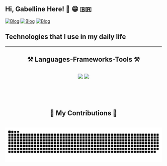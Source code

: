 ## Hi, Gabelline Here! 👋 😁 🇧🇷 

[![Blog](https://img.shields.io/badge/LinkedIn-000000?style=for-the-badge&logo=linkedin&logoColor=white)](https://www.linkedin.com/in/gabelline/)
[![Blog](https://img.shields.io/badge/Telegram-000000?style=for-the-badge&logo=telegram&logoColor=white)](https://t.me/Gabelline/)
[![Blog](https://img.shields.io/badge/Spotify-000000?&style=for-the-badge&logo=spotify&logoColor=white)](https://open.spotify.com/playlist/0IHrQQ8nAo1WvWGm41RvVG?si=6905087284a4468a)


## Technologies that I use in my daily life

<hr/>

<h2 align="center">⚒️ Languages-Frameworks-Tools ⚒️</h2>
<br/>
<div align="center">
    <img src="https://skillicons.dev/icons?i=react,nextjs,mui,typescript,tailwind,nodejs,git,r" />
    <img src="https://skillicons.dev/icons?i=html,css,js,mysql,vscode,github,figma" /><br>
</div>

<br/>

<br/><br/>

<div align="center">
  <h2>🐍 My Contributions 🐍</h2>
  <br>
  <img alt="snake eating my contributions" src="https://raw.githubusercontent.com/salesp07/salesp07/output/github-contribution-grid-snake.svg" />
  
  <br/><br/><br/>
</div>


</br>

